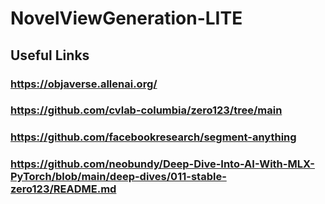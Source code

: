 # NovelViewGeneration-LITE

## Useful Links
### https://objaverse.allenai.org/
### https://github.com/cvlab-columbia/zero123/tree/main
### https://github.com/facebookresearch/segment-anything
### https://github.com/neobundy/Deep-Dive-Into-AI-With-MLX-PyTorch/blob/main/deep-dives/011-stable-zero123/README.md
